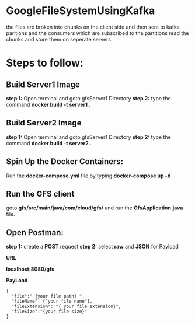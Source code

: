# **GoogleFileSystemUsingKafka**
the files are broken into chunks on the client side and then sent to kafka paritions and the consumers which are subscribed to the partitions read the chunks and store them on seperate servers


# **Steps to follow:**
  ## Build Server1 Image

  **step 1:** Open terminal and goto gfsServer1 Directory
  **step 2:** type the command  **docker build -t server1 .**

  ## Build Server2 Image
  **step 1:** Open terminal and goto gfsServer1 Directory
  **step 2:** type the command  **docker build -t server2 .**

  ## Spin Up the Docker Containers:
  Run the **docker-compose.yml** file by typing **docker-compose up -d**


  ## Run the GFS client
  goto **gfs/src/main/java/com/cloud/gfs/** and run the **GfsApplication.java** file.

  ## Open Postman:
  **step 1:** create a **POST** request 
  **step 2:** select **raw** and **JSON** for Payload

  **URL**
   
  **localhost:8080/gfs**

  **PayLoad**

    {
      "file":" {your file path} ",
      "fileName": {"your file name"},
      "fileExtension": "{ your file extension}",
      "fileSize":"{your file size}"
    }





